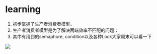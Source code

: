 # learning

1. 初步掌握了生产者消费者模型。
2. 生产者消费者模型是为了解决两端效率不匹配的问题；
3. 其中有用到的semaphore, condition以及各种Lock大家周末可以看一下

![](https://github.com/liujieoceanwing/learning/tree/master/图床/pro_com.png)
